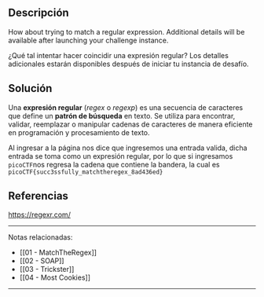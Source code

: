 ## Descripción
How about trying to match a regular expression. Additional details will be available after launching your challenge instance.

¿Qué tal intentar hacer coincidir una expresión regular? Los detalles adicionales estarán disponibles después de iniciar tu instancia de desafío.
## Solución
Una **expresión regular** (_regex_ o _regexp_) es una secuencia de caracteres que define un **patrón de búsqueda** en texto. Se utiliza para encontrar, validar, reemplazar o manipular cadenas de caracteres de manera eficiente en programación y procesamiento de texto.

Al ingresar a la página nos dice que ingresemos una entrada valida, dicha entrada se toma como un expresión regular, por lo que si ingresamos `picoCTF`nos regresa la cadena que contiene la bandera, la cual es `picoCTF{succ3ssfully_matchtheregex_8ad436ed}`  
## Referencias
https://regexr.com/



---
Notas relacionadas:
- [[01 - MatchTheRegex]]
- [[02 - SOAP]]
- [[03 - Trickster]]
- [[04 - Most Cookies]]
---